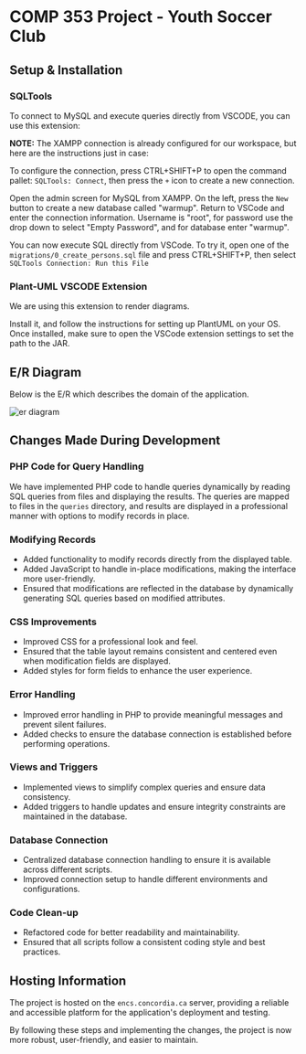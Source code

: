 # COMP 353 Project - Youth Soccer Club

## Setup & Installation

### SQLTools
To connect to MySQL and execute queries directly from VSCODE, you can use this extension:



**NOTE:** The XAMPP connection is already configured for our workspace, but here are the instructions just in case:

To configure the connection, press CTRL+SHIFT+P to open the command pallet: `SQLTools: Connect`, then press the `+` icon to create a new connection.

Open the admin screen for MySQL from XAMPP. On the left, press the `New` button to create a new database called "warmup". Return to VSCode and enter the connection information. Username is "root", for password use the drop down to select "Empty Password", and for database enter "warmup".

You can now execute SQL directly from VSCode. To try it, open one of the `migrations/0_create_persons.sql` file and press CTRL+SHIFT+P, then select `SQLTools Connection: Run this File`

### Plant-UML VSCODE Extension
We are using this extension to render diagrams.


Install it, and follow the instructions for setting up PlantUML on your OS. Once installed, make sure to open the VSCode extension settings to set the path to the JAR.

## E/R Diagram
Below is the E/R which describes the domain of the application.

![er diagram](COMP353-Project/docs/diagrams/er_diagram.drawio.png)

## Changes Made During Development

### PHP Code for Query Handling
We have implemented PHP code to handle queries dynamically by reading SQL queries from files and displaying the results. The queries are mapped to files in the `queries` directory, and results are displayed in a professional manner with options to modify records in place.

### Modifying Records
- Added functionality to modify records directly from the displayed table.
- Added JavaScript to handle in-place modifications, making the interface more user-friendly.
- Ensured that modifications are reflected in the database by dynamically generating SQL queries based on modified attributes.

### CSS Improvements
- Improved CSS for a professional look and feel.
- Ensured that the table layout remains consistent and centered even when modification fields are displayed.
- Added styles for form fields to enhance the user experience.

### Error Handling
- Improved error handling in PHP to provide meaningful messages and prevent silent failures.
- Added checks to ensure the database connection is established before performing operations.

### Views and Triggers
- Implemented views to simplify complex queries and ensure data consistency.
- Added triggers to handle updates and ensure integrity constraints are maintained in the database.

### Database Connection
- Centralized database connection handling to ensure it is available across different scripts.
- Improved connection setup to handle different environments and configurations.

### Code Clean-up
- Refactored code for better readability and maintainability.
- Ensured that all scripts follow a consistent coding style and best practices.

## Hosting Information
The project is hosted on the `encs.concordia.ca` server, providing a reliable and accessible platform for the application's deployment and testing.

By following these steps and implementing the changes, the project is now more robust, user-friendly, and easier to maintain.

